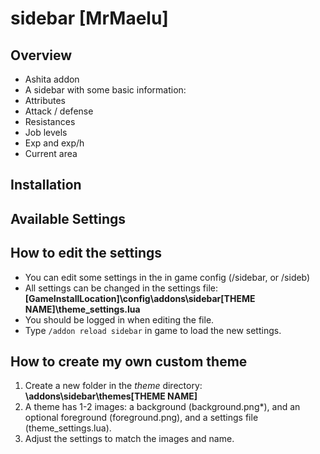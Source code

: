 # sidebar [MrMaelu]

## Overview
* Ashita addon
* A sidebar with some basic information:
*   Attributes
*   Attack / defense
*   Resistances
*   Job levels
*   Exp and exp/h
*   Current area

## Installation

## Available Settings

## How to edit the settings
* You can edit some settings in the in game config (/sidebar, or /sideb)
* All settings can be changed in the settings file: 
    **[GameInstallLocation]\config\addons\sidebar\[THEME NAME]\theme_settings.lua**
* You should be logged in when editing the file.
* Type ```/addon reload sidebar``` in game to load the new settings.

## How to create my own custom theme
1. Create a new folder in the *theme* directory: **\addons\sidebar\themes\[THEME NAME]**
2. A theme has 1-2 images: a background (background.png*), and an optional foreground (foreground.png), and a settings file (theme_settings.lua).
3. Adjust the settings to match the images and name.
